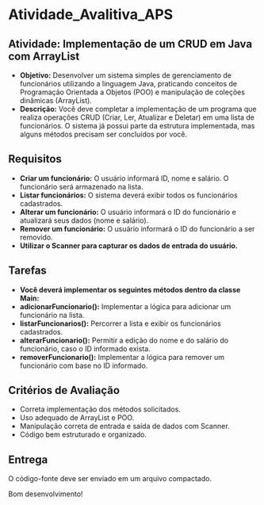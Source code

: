 # Atividade_Avalitiva_APS

## Atividade: Implementação de um CRUD em Java com ArrayList

- <b>Objetivo:</b> Desenvolver um sistema simples de gerenciamento de funcionários utilizando a linguagem Java, praticando conceitos de Programação Orientada a Objetos (POO) e manipulação de coleções dinâmicas (ArrayList).
- <b>Descrição:</b> Você deve completar a implementação de um programa que realiza operações CRUD (Criar, Ler, Atualizar e Deletar) em uma lista de funcionários. O sistema já possui parte da estrutura implementada, mas alguns métodos precisam ser concluídos por você.

## Requisitos
- <b>Criar um funcionário:</b> O usuário informará ID, nome e salário. O funcionário será armazenado na lista.
- <b>Listar funcionários:</b> O sistema deverá exibir todos os funcionários cadastrados.
- <b>Alterar um funcionário:</b> O usuário informará o ID do funcionário e atualizará seus dados (nome e salário).
- <b>Remover um funcionário:</b> O usuário informará o ID do funcionário a ser removido.
- <b>Utilizar o Scanner para capturar os dados de entrada do usuário.</b>

## Tarefas
- <b>Você deverá implementar os seguintes métodos dentro da classe Main:</b>
- <b>adicionarFuncionario():</b> Implementar a lógica para adicionar um funcionário na lista.
- <b>listarFuncionarios():</b> Percorrer a lista e exibir os funcionários cadastrados.
- <b>alterarFuncionario():</b> Permitir a edição do nome e do salário do funcionário, caso o ID informado exista.
- <b>removerFuncionario():</b> Implementar a lógica para remover um funcionário com base no ID informado.

## Critérios de Avaliação
- Correta implementação dos métodos solicitados.
- Uso adequado de ArrayList e POO.
- Manipulação correta de entrada e saída de dados com Scanner.
- Código bem estruturado e organizado.

## Entrega
O código-fonte deve ser enviado em um arquivo compactado.

Bom desenvolvimento!
